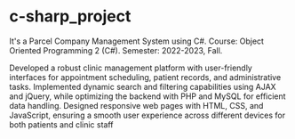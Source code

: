 # c-sharp_project
It's a Parcel Company Management System using C#. 
Course: Object Oriented Programming 2 (C#).
Semester: 2022-2023, Fall.

Developed a robust clinic management platform with user-friendly interfaces for appointment scheduling, patient records, and administrative tasks.
Implemented dynamic search and filtering capabilities using AJAX and jQuery, while optimizing the backend with PHP and MySQL for efficient data handling.
Designed responsive web pages with HTML, CSS, and JavaScript, ensuring a smooth user experience across different devices for both patients and clinic staff 
